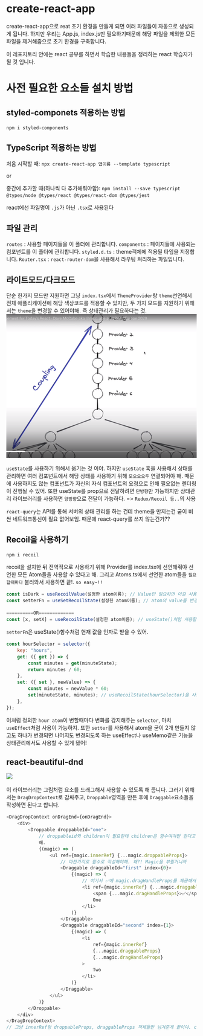 # create-react-app

create-react-app으로 reat 초기 환경을 만들게 되면 여러 파일들이 자동으로 생성되게 됩니다.
하지만 우리는 App.js, index.js만 필요하기때문에 해당 파일을 제외한 모든 파일을 제거해줌으로 초기 환경을 구축합니다.

이 레포지토리 안에는 react 공부를 하면서 학습한 내용들을 정리하는 react 학습지가 될 것 입니다.

# 사전 필요한 요소들 설치 방법

## styled-componets 적용하는 방법

`npm i styled-components`

## TypeScript 적용하는 방법

처음 시작할 때:
`npx create-react-app 앱이름 --template typescript`

or

중간에 추가할 때(하나씩 다 추가해줘야함):
`npm install --save typescript @types/node @types/react @types/react-dom @types/jest`

react에선 파일명이 `.js`가 아닌 `.tsx`로 사용된다

## 파일 관리

`routes` : 사용할 페이지들을 이 폴더에 관리합니다.
`components` : 페이지들에 사용되는 컴포넌트를 이 폴더에 관리합니다.
`styled.d.ts` : theme객체에 적용될 타입을 지정합니다.
`Router.tsx` : `react-router-dom`을 사용해서 라우팅 처리하는 파일입니다.

## 라이트모드/다크모드

단순 한가지 모드만 지원하면 그냥 `index.tsx`에서 `ThemeProvider`랑 `theme`선언해서 전체 애플리케이션에 해당 색상코드를 적용할 수 있지만, 두 가지 모드를 지원하기 위해서는 `theme`을 변경할 수 있어야해. 즉 상태관리가 필요하다는 것.
<img src="./props.png">

`useState`를 사용하기 위해서 옮기는 것 이야. 하지만 `useState` 훅을 사용해서 상태를 관리하면 여러 컴포넌트에서 해당 상태를 사용하기 위해 `모오오오두` 연결되어야 해. 때문에 사용하지도 않는 컴포넌트가 자신의 자식 컴포넌트의 요청으로 인해 필요없는 렌더링이 진행될 수 있어. 또한 useState를 prop으로 전달하려면 `단방향`만 가능하지만 상태관리 라이브러리를 사용하면 `양방향`으로 전달이 가능하다. => `Redux/Recoil 등..`의 사용

`react-query`는 API를 통해 서버의 상태 관리를 하는 건데 theme을 만지는건 굳이 비싼 네트워크통신이 필요 없어보임. 때문에 react-query를 쓰지 않는건가??

## Recoil을 사용하기

```
npm i recoil
```

recoil을 설치한 뒤 전역적으로 사용하기 위해 Provider를 index.tsx에 선언해줘야 선언한 모든 Atom들을 사용할 수 있다고 해.
그리고 Atoms.ts에서 선언한 atom들을 `필요할때마다` 불러와서 사용하면 끝!. `so easy~!!`

```javascript
const isDark = useRecoilValue(설정한 atom이름); // Value만 필요하면 이걸 사용하지
const setterFn = useSetRecoilState(설정한 atom이름); // atom의 value를 변경하는 함수만 필요하면 이걸 써!

==========OR=============
const [x, setX] = useRecoilState(설정한 atom이름); // useState()처럼 사용할 수 있어.(둘 다 사용할 때 이걸 쓰지)
```

`setterFn`은 useState()함수처럼 현재 값을 인자로 받을 수 있어.

```javascript
const hourSelector = selector({
    key: "hours",
    get: ({ get }) => {
        const minutes = get(minuteState);
        return minutes / 60;
    },
    set: ({ set }, newValue) => {
        const minutes = newValue * 60;
        set(minuteState, minutes); // useRecoilState(hourSelector)을 사용해서 minuteState atom을 수정할 수 있다.
    },
});
```

이처럼 정의한 `hour atom`이 변할때마다 변화를 감지해주는 `selector`, 마치 `useEffect`처럼 사용이 가능하지.
또한 `setter`를 사용해서 atom을 굳이 2개 만들지 않고도 하나가 변경되면 나머지도 변경되도록 하는 useEffect나 useMemo같은 기능을 상태관리에서도 사용할 수 있게 됐어!

## react-beautiful-dnd

<img src="https://user-images.githubusercontent.com/2182637/53607406-c8f3a780-3c12-11e9-979c-7f3b5bd1bfbd.gif"/>

이 라이브러리는 그림처럼 요소를 드래그해서 사용할 수 있도록 해 줍니다.
그러기 위해서는 `DragDropContext`로 감싸주고, `Droppable`영역을 만든 후에 `Draggable`요소들을 작성하면 된다고 합니다.

```javascript
<DragDropContext onDragEnd={onDragEnd}>
    <div>
        <Droppable droppableId="one">
            // droppableid와 children이 필요한데 children은 함수여야만 한다고
            해.
            {(magic) => (
                <ul ref={magic.innerRef} {...magic.droppableProps}>
                    // 마찬가지로 함수로 작성해야해. 왜?! Magic을 부릴거니까
                    <Draggable draggableId="first" index={0}>
                        {(magic) => (
                            // 여기서 ✅에 magic.dragHandleProps를 제공해서 ✅를 통해서만 드래그가 가능해
                            <li ref={magic.innerRef} {...magic.draggableProps}>
                                <span {...magic.dragHandleProps}>✅</span>
                                One
                            </li>
                        )}
                    </Draggable>
                    <Draggable draggableId="second" index={1}>
                        {(magic) => (
                            <li
                                ref={magic.innerRef}
                                {...magic.draggableProps}
                                {...magic.dragHandleProps}
                            >
                                Two
                            </li>
                        )}
                    </Draggable>
                </ul>
            )}
        </Droppable>
    </div>
</DragDropContext>
// 그냥 innerRef랑 droppableProps, draggableProps 객체들만 넘겨준게 끝이야. cool!
```
